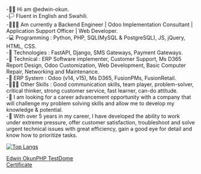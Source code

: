 -👋🏽 Hi am @edwin-okun.<br/>
-🏳 Fluent in English and Swahili.<br/>
-👷🏽‍♂️ Am currently a Backend Engineer | Odoo Implementation Consultant | Application Support Officer | Web Developer.<br/>
-💻 Programming : Python, PHP, SQL(MySQL & PostgreSQL), JS, jQuery, HTML, CSS.<br/>
-📱 Technologies : FastAPI, Django, SMS Gateways, Payment Gateways.<br/>
-🧰 Technical : ERP Software implementer, Customer Support, Ms D365 Report Design, Odoo Customization, Web Development, Basic Computer Repair, Networking and Maintenance.<br/>
-💽 ERP System : Odoo (v14, v15), Ms D365, FusionPMs, FusionRetail.<br/>
-🤹🏽‍♂️ Other Skills : Good communication skills, team player, problem-solver, critical thinker, strong customer service, fast learner, can-do attitude.<br/>
-🥅 I am looking for a career advancement opportunity with a company that will challenge my problem solving skills and allow me to develop my knowledge & potential. <br/>
-📝 With over 5 years in my career, I have developed the ability to work under extreme pressure, offer customer satisfaction, troubleshoot and solve urgent technical issues with great efficiency, gain a good eye for detail and know how to prioritize tasks.<br/>

<!-- [![Edwin's GitHub stats](https://github-readme-stats.vercel.app/api?username=edwin-okun&show_icons=true&theme=radical)](https://github.com/edwin-okun/github-readme-stats) -->

[![Top Langs](https://github-readme-stats.vercel.app/api/top-langs/?username=edwin-okun&theme=radical)](https://github.com/edwin-okun/github-readme-stats)

<a href="https://app.testdome.com/cert/356a8eb243764973a4386faa06403dfe" class="testdome-certificate-stamp gold"><span class="testdome-certificate-name">Edwin Okun</span><span class="testdome-certificate-test-name">PHP </span><span class="testdome-certificate-card-logo">TestDome<br />Certificate</span></a><script>var stylesheet = "https://app.testdome.com/content/source/stylesheets/embed.css", link = document.createElement("link"); link.href = stylesheet, link.type = "text/css", link.rel = "stylesheet", link.media = "screen,print", document.getElementsByTagName("head")[0].appendChild(link);</script>
